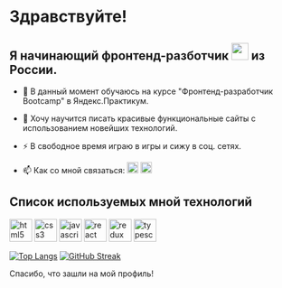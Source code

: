 # Здравствуйте!

## Я начинающий фронтенд-разботчик <img src="https://media.giphy.com/media/WUlplcMpOCEmTGBtBW/giphy.gif" width="30"> из России.

- :telescope: В данный момент обучаюсь на курсе "Фронтенд-разработчик Bootcamp" в Яндекс.Практикум.

- :seedling: Хочу научится писать красивые функциональные сайты с использованием новейших технологий.

- :zap: В свободное время играю в игры и сижу в соц. сетях.

- :mailbox: Как со мной связаться: 
 <a href="https://t.me/pentagon797"><img src="https://www.svgrepo.com/show/452115/telegram.svg" alt="telegram" width="20" height="20"></a>
 <a href="https://vk.com/e_nikulenko"><img src="https://www.svgrepo.com/show/349554/vk.svg" alt="vk" width="20" height="20"></a>

## Список используемых мной технологий

<div>
   <img src="https://cdn.jsdelivr.net/gh/devicons/devicon/icons/html5/html5-original-wordmark.svg" alt="html5" width="40" height="40"/>
   <img src="https://cdn.jsdelivr.net/gh/devicons/devicon/icons/css3/css3-original-wordmark.svg" alt="css3" width="40" height="40"/> 
   <img src="https://cdn.jsdelivr.net/gh/devicons/devicon/icons/javascript/javascript-original.svg" alt="javascript" width="40" height="40"/> 
   <img src="https://cdn.jsdelivr.net/gh/devicons/devicon/icons/react/react-original-wordmark.svg" alt="react" width="40" height="40"/> 
   <img src="https://cdn.jsdelivr.net/gh/devicons/devicon/icons/redux/redux-original.svg" alt="redux" width="40" height="40"/> 
   <img src="https://cdn.jsdelivr.net/gh/devicons/devicon/icons/typescript/typescript-original.svg" alt="typescript" width="40" height="40"/>
</div>

[![Top Langs](https://github-readme-stats.vercel.app/api/top-langs/?username=pentagon797)](https://github.com/anuraghazra/github-readme-stats)
[![GitHub Streak](https://streak-stats.demolab.com/?user=pentagon797)](https://git.io/streak-stats)
 
Спасибо, что зашли на мой профиль!

